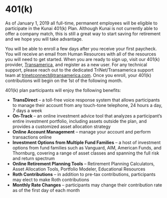 # 401(k)

As of January 1, 2019 all full-time, permanent employees will be eligible to participate in the Kunai 401(k) Plan. Although Kunai is not currently able to offer a company match, this is still a great way to start saving for retirement and we hope you will take advantage. 

You will be able to enroll a few days after you receive your first paycheck. You will receive an email from Human Resources with all of the resources you will need to get started. When you are ready to sign up, visit our 401(k) provider, [Transamerica](www.ta-retirement.com), and register as a new user. For any technical support, please reach out to the dedicated TriNet/Transamerica support team at trinetconnect@transamerica.com. Once you enroll, your 401(k) contributions will begin on the 1st of the following month.

401(k) plan participants will enjoy the following benefits:
- **TransDirect** – a toll-free voice response system that allows participants to manage their account from any touch-tone telephone, 24 hours a day, 7 days a week
- **On-Track** – an online investment advice tool that analyzes a participant’s entire investment portfolio, including assets outside the plan, and provides a customized asset allocation strategy
- **Online Account Management** – manage your account and perform transactions online
- **Investment Options from Multiple Fund Families** – a host of investment options from fund families such as Vanguard, AIM, American Funds, and Thornburg, covering a range of asset classes and spanning the full risk and return spectrum
- **Online Retirement Planning Tools** – Retirement Planning Calculators, Asset Allocation Tools, Portfolio Modeler, Educational Resources
- **Roth Contributions** – in addition to pre-tax contributions, participants may elect to make Roth contributions
- **Monthly Rate Changes** – participants may change their contribution rate as of the first day of each month
